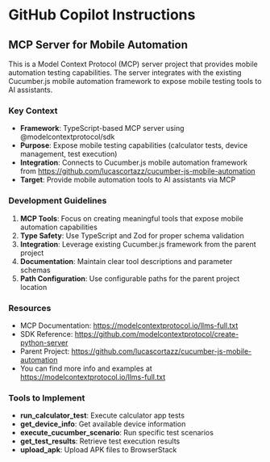 # GitHub Copilot Instructions

<!-- Use this file to provide workspace-specific custom instructions to Copilot. For more details, visit https://code.visualstudio.com/docs/copilot/copilot-customization#_use-a-githubcopilotinstructionsmd-file -->

## MCP Server for Mobile Automation

This is a Model Context Protocol (MCP) server project that provides mobile automation testing capabilities. The server integrates with the existing Cucumber.js mobile automation framework to expose mobile testing tools to AI assistants.

### Key Context

- **Framework**: TypeScript-based MCP server using @modelcontextprotocol/sdk
- **Purpose**: Expose mobile testing capabilities (calculator tests, device management, test execution)
- **Integration**: Connects to Cucumber.js mobile automation framework from https://github.com/lucascortazz/cucumber-js-mobile-automation
- **Target**: Provide mobile automation tools to AI assistants via MCP

### Development Guidelines

1. **MCP Tools**: Focus on creating meaningful tools that expose mobile automation capabilities
2. **Type Safety**: Use TypeScript and Zod for proper schema validation
3. **Integration**: Leverage existing Cucumber.js framework from the parent project
4. **Documentation**: Maintain clear tool descriptions and parameter schemas
5. **Path Configuration**: Use configurable paths for the parent project location

### Resources

- MCP Documentation: https://modelcontextprotocol.io/llms-full.txt
- SDK Reference: https://github.com/modelcontextprotocol/create-python-server
- Parent Project: https://github.com/lucascortazz/cucumber-js-mobile-automation
- You can find more info and examples at https://modelcontextprotocol.io/llms-full.txt

### Tools to Implement

- **run_calculator_test**: Execute calculator app tests
- **get_device_info**: Get available device information
- **execute_cucumber_scenario**: Run specific test scenarios
- **get_test_results**: Retrieve test execution results
- **upload_apk**: Upload APK files to BrowserStack
